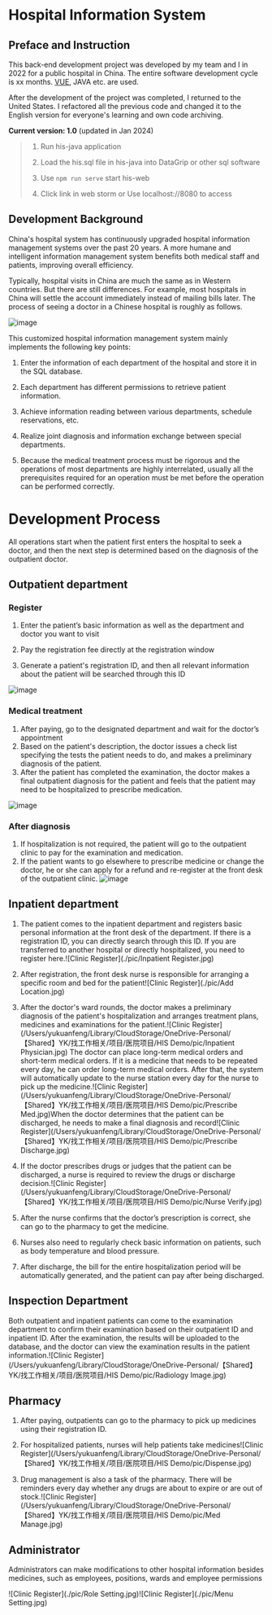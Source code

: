 # Hospital Information System

## Preface and Instruction

This back-end development project was developed by my team and I in 2022 for a public hospital in China. The entire software development cycle is xx months. [VUE](https://vuejs.org/), JAVA etc. are used.

After the development of the project was completed, I returned to the United States. I refactored all the previous code and changed it to the English version for everyone's learning and own code archiving.

**Current version: 1.0** (updated in Jan 2024)

>1. Run his-java application
>
>2. Load the his.sql file in his-java into DataGrip or other sql software
>
>3. Use `npm run serve` start his-web
>4. Click link in web storm or Use localhost://8080 to access

## Development Background

China's hospital system has continuously upgraded hospital information management systems over the past 20 years. A more humane and intelligent information management system benefits both medical staff and patients, improving overall efficiency. 

Typically, hospital visits in China are much the same as in Western countries. But there are still differences. For example, most hospitals in China will settle the account immediately instead of mailing bills later. The process of seeing a doctor in a Chinese hospital is roughly as follows.



![image](https://github.com/fykkyf/his-java/blob/master/pic/Medical%20Treatment%20Process.png)



This customized hospital information management system mainly implements the following key points:

1. Enter the information of each department of the hospital and store it in the SQL database.

2. Each department has different permissions to retrieve patient information.

3. Achieve information reading between various departments, schedule reservations, etc.

4. Realize joint diagnosis and information exchange between special departments.

5. Because the medical treatment process must be rigorous and the operations of most departments are highly interrelated, usually all the prerequisites required for an operation must be met before the operation can be performed correctly.


# Development Process

All operations start when the patient first enters the hospital to seek a doctor, and then the next step is determined based on the diagnosis of the outpatient doctor.

## Outpatient department

### Register

1. Enter the patient’s basic information as well as the department and doctor you want to visit

2. Pay the registration fee directly at the registration window
3. Generate a patient's registration ID, and then all relevant information about the patient will be searched through this ID

![image](https://github.com/fykkyf/his-java/blob/master/pic/Clinic%20Register.jpg)

### Medical treatment

1. After paying, go to the designated department and wait for the doctor’s appointment
2. Based on the patient's description, the doctor issues a check list specifying the tests the patient needs to do, and makes a preliminary diagnosis of the patient.
3. After the patient has completed the examination, the doctor makes a final outpatient diagnosis for the patient and feels that the patient may need to be hospitalized to prescribe medication.

![image](https://github.com/fykkyf/his-java/blob/master/pic/Clinic%20Physician.jpg)

### After diagnosis

1. If hospitalization is not required, the patient will go to the outpatient clinic to pay for the examination and medication.
2. If the patient wants to go elsewhere to prescribe medicine or change the doctor, he or she can apply for a refund and re-register at the front desk of the outpatient clinic.
![image](https://github.com/fykkyf/his-java/blob/master/pic/Clinic%20Pay.jpg)

## Inpatient department

1. The patient comes to the inpatient department and registers basic personal information at the front desk of the department. If there is a registration ID, you can directly search through this ID. If you are transferred to another hospital or directly hospitalized, you need to register here.![Clinic Register](./pic/Inpatient Register.jpg)
2. After registration, the front desk nurse is responsible for arranging a specific room and bed for the patient![Clinic Register](./pic/Add Location.jpg)
3. After the doctor's ward rounds, the doctor makes a preliminary diagnosis of the patient's hospitalization and arranges treatment plans, medicines and examinations for the patient.![Clinic Register](/Users/yukuanfeng/Library/CloudStorage/OneDrive-Personal/【Shared】YK/找工作相关/项目/医院项目/HIS Demo/pic/Inpatient Physician.jpg) The doctor can place long-term medical orders and short-term medical orders. If it is a medicine that needs to be repeated every day, he can order long-term medical orders. After that, the system will automatically update to the nurse station every day for the nurse to pick up the medicine.![Clinic Register](/Users/yukuanfeng/Library/CloudStorage/OneDrive-Personal/【Shared】YK/找工作相关/项目/医院项目/HIS Demo/pic/Prescribe Med.jpg)When the doctor determines that the patient can be discharged, he needs to make a final diagnosis and record![Clinic Register](/Users/yukuanfeng/Library/CloudStorage/OneDrive-Personal/【Shared】YK/找工作相关/项目/医院项目/HIS Demo/pic/Prescribe Discharge.jpg)
4. If the doctor prescribes drugs or judges that the patient can be discharged, a nurse is required to review the drugs or discharge decision.![Clinic Register](/Users/yukuanfeng/Library/CloudStorage/OneDrive-Personal/【Shared】YK/找工作相关/项目/医院项目/HIS Demo/pic/Nurse Verify.jpg)

1. After the nurse confirms that the doctor’s prescription is correct, she can go to the pharmacy to get the medicine.
2. Nurses also need to regularly check basic information on patients, such as body temperature and blood pressure.
3. After discharge, the bill for the entire hospitalization period will be automatically generated, and the patient can pay after being discharged.

## Inspection Department

Both outpatient and inpatient patients can come to the examination department to confirm their examination based on their outpatient ID and inpatient ID. After the examination, the results will be uploaded to the database, and the doctor can view the examination results in the patient information.![Clinic Register](/Users/yukuanfeng/Library/CloudStorage/OneDrive-Personal/【Shared】YK/找工作相关/项目/医院项目/HIS Demo/pic/Radiology Image.jpg)

## Pharmacy

1. After paying, outpatients can go to the pharmacy to pick up medicines using their registration ID.

2. For hospitalized patients, nurses will help patients take medicines![Clinic Register](/Users/yukuanfeng/Library/CloudStorage/OneDrive-Personal/【Shared】YK/找工作相关/项目/医院项目/HIS Demo/pic/Dispense.jpg)
3. Drug management is also a task of the pharmacy. There will be reminders every day whether any drugs are about to expire or are out of stock.![Clinic Register](/Users/yukuanfeng/Library/CloudStorage/OneDrive-Personal/【Shared】YK/找工作相关/项目/医院项目/HIS Demo/pic/Med Manage.jpg)

## Administrator

Administrators can make modifications to other hospital information besides medicines, such as employees, positions, wards and employee permissions

![Clinic Register](./pic/Role Setting.jpg)![Clinic Register](./pic/Menu Setting.jpg)

### 



### 



